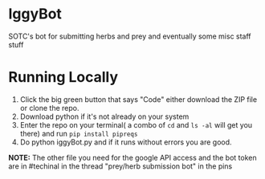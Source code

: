 # IggyBot
SOTC's bot for submitting herbs and prey and eventually some misc staff stuff 

# Running Locally 
1. Click the big green button that says "Code" either download the ZIP file or clone the repo. 
2. Download python if it's not already on your system
3. Enter the repo on your terminal( a combo of `cd` and `ls -al` will get you there) and run `pip install pipreqs`
4. Do python iggyBot.py and if it runs without errors you are good.
  
**NOTE:** The other file you need for the google API access and the bot token are in #techinal in the thread "prey/herb submission bot" in the pins
